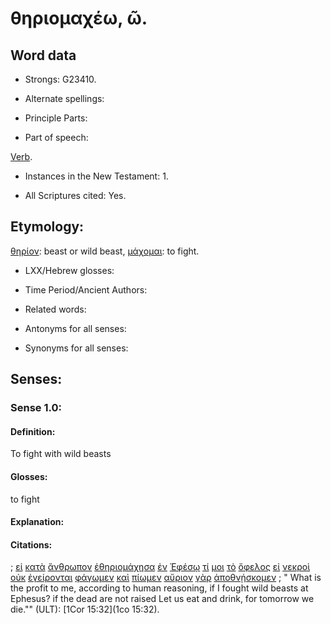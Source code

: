 # θηριομαχέω, ῶ.

<!-- Status: S2=NeedsReview -->
<!-- Lexica used for edits: BDAG, FFM, LN, A-S  -->

## Word data

* Strongs: G23410.


* Alternate spellings:

* Principle Parts: 

* Part of speech: 

[Verb](http://ugg.readthedocs.io/en/latest/verb.html).

* Instances in the New Testament: 1.

* All Scriptures cited: Yes.

## Etymology: 

[θηρίον](../G23420/01.md): beast or wild beast, [μάχομαι](../G31640/01.md): to fight.

* LXX/Hebrew glosses: 

* Time Period/Ancient Authors: 

* Related words: 

* Antonyms for all senses:

* Synonyms for all senses: 

## Senses:

### Sense  1.0: 

#### Definition: 

To fight with wild beasts

#### Glosses: 

to fight

#### Explanation: 

#### Citations: 

; [εἰ](../G14870/01.md) [κατὰ](../G25960/01.md) [ἄνθρωπον](../G04440/01.md) [ἐθηριομάχησα](../G23410/01.md) [ἐν](../G17220/01.md) [Ἐφέσῳ](../G21810/01.md) [τί](../G51010/01.md) [μοι](../G14730/01.md) [τὸ](../G35880/01.md) [ὄφελος](../G37860/01.md) [εἰ](../G14870/01.md) [νεκροὶ](../G34980/01.md) [οὐκ](../G37560/01.md) [ἐγείρονται](../G14530/01.md) [φάγωμεν](../G20680/01.md) [καὶ](../G25320/01.md) [πίωμεν](../G40950/01.md) [αὔριον](../G08390/01.md) [γὰρ](../G10630/01.md) [ἀποθνῄσκομεν](../G05990/01.md)
; " What is the profit to me, according to human reasoning, if I fought wild beasts at Ephesus? if the dead are not raised Let us eat and drink, for tomorrow we die."" (ULT): 
[1Cor 15:32](1co 15:32).
